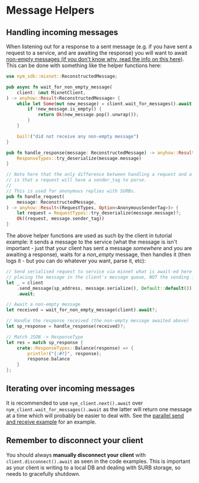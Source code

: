 # Message Helpers

## Handling incoming messages
When listening out for a response to a sent message (e.g. if you have sent a request to a service, and are awaiting the response) you will want to await [non-empty messages (if you don't know why, read the info on this here)](./troubleshooting#client-receives-empty-messages-when-listening-for-response). This can be done with something like the helper functions here:

```rust
use nym_sdk::mixnet::ReconstructedMessage;

pub async fn wait_for_non_empty_message(
    client: &mut MixnetClient,
) -> anyhow::Result<ReconstructedMessage> {
    while let Some(mut new_message) = client.wait_for_messages().await {
        if !new_message.is_empty() {
            return Ok(new_message.pop().unwrap());
        }
    }

    bail!("did not receive any non-empty message")
}

pub fn handle_response(message: ReconstructedMessage) -> anyhow::Result<ResponseTypes> {
    ResponseTypes::try_deserialize(message.message)
}

// Note here that the only difference between handling a request and a response
// is that a request will have a sender_tag to parse.
//
// This is used for anonymous replies with SURBs.
pub fn handle_request(
    message: ReconstructedMessage,
) -> anyhow::Result<(RequestTypes, Option<AnonymousSenderTag>)> {
    let request = RequestTypes::try_deserialize(message.message)?;
    Ok((request, message.sender_tag))
}
```

The above helper functions are used as such by the client in tutorial example: it sends a message to the service (what the message is isn't important - just that your client has sent a message _somewhere_ and you are awaiting a response), waits for a _non_empty_ message, then handles it (then logs it - but you can do whatever you want, parse it, etc):

```rust
// Send serialised request to service via mixnet what is await-ed here is
// placing the message in the client's message queue, NOT the sending itself.
let _ = client
    .send_message(sp_address, message.serialize(), Default::default())
    .await;

// Await a non-empty message
let received = wait_for_non_empty_message(client).await?;

// Handle the response received (the non-empty message awaited above)
let sp_response = handle_response(received)?;

// Match JSON -> ResponseType
let res = match sp_response {
    crate::ResponseTypes::Balance(response) => {
        println!("{:#?}", response);
        response.balance
    }
};
```

## Iterating over incoming messages
It is recommended to use `nym_client.next().await` over `nym_client.wait_for_messages().await` as the latter will return one message at a time which will probably be easier to deal with. See the [parallel send and receive example](./examples/split-send) for an example.

## Remember to disconnect your client
You should always **manually disconnect your client** with `client.disconnect().await` as seen in the code examples. This is important as your client is writing to a local DB and dealing with SURB storage, so needs to gracefully shutdown.
